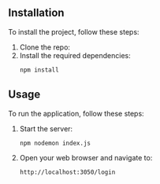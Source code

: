 ## Installation

To install the project, follow these steps:

1. Clone the repo:
2. Install the required dependencies:
   ```sh
   npm install
   ```

## Usage

To run the application, follow these steps:

1. Start the server:
   ```sh
   npm nodemon index.js
   ```
2. Open your web browser and navigate to:
   ```
   http://localhost:3050/login
   ```
